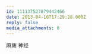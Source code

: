 ```yaml
---
id: 111137527879442466
date: 2013-04-16T17:29:28.000Z
reply: false
media_attachments: 0
---
```


麻痺 神经

